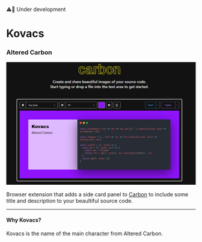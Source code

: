 ⚠️🚧 Under development

# Kovacs
### Altered Carbon

![](./images/altered_carbon.png)

Browser extension that adds a side card panel to [Carbon](https://carbon.now.sh/) to include some title and description to your beaultiful source code.

---
#### Why Kovacs?
Kovacs is the name of the main character from Altered Carbon. 

